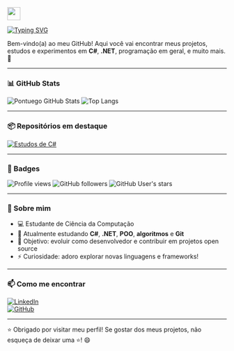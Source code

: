 <img align="center" src="https://raw.githubusercontent.com/kaueMarques/kaueMarques/master/hi.gif" height="30px">

[![Typing SVG](https://readme-typing-svg.demolab.com/?font=Fira+Code&pause=1000&color=8200DB&width=435&lines=Olá!+Muito+prazer+😁;Me+chamo+João+Augusto+👌)](https://git.io/typing-svg)

Bem-vindo(a) ao meu GitHub! Aqui você vai encontrar meus projetos, estudos e experimentos em **C#**, **.NET**, programação em geral, e muito mais. 🚀

---

### 📊 GitHub Stats

![Pontuego GitHub Stats](https://github-readme-stats.vercel.app/api?username=Pontuego&show_icons=true&theme=midnight-purple)
![Top Langs](https://github-readme-stats.vercel.app/api/top-langs/?username=Pontuego&layout=compact&theme=midnight-purple)

---

### 📦 Repositórios em destaque

[![Estudos de C#](https://github-readme-stats.vercel.app/api/pin/?username=Pontuego&repo=Estudos-de-C-Sharp&theme=midnight-purple)](https://github.com/Pontuego/Estudos-de-C-Sharp)

---

### 📛 Badges

![Profile views](https://komarev.com/ghpvc/?username=Pontuego&color=blueviolet)
![GitHub followers](https://img.shields.io/github/followers/Pontuego?style=social)
![GitHub User's stars](https://img.shields.io/github/stars/Pontuego?affiliations=OWNER%2CCOLLABORATOR%2CORGANIZATION_MEMBER&style=social)

---

### 💬 Sobre mim

- 💻 Estudante de Ciência da Computação  
- 🌱 Atualmente estudando **C#**, **.NET**, **POO**, **algoritmos** e **Git**  
- 🎯 Objetivo: evoluir como desenvolvedor e contribuir em projetos open source  
- ⚡ Curiosidade: adoro explorar novas linguagens e frameworks!

---

### 📫 Como me encontrar

[![LinkedIn](https://img.shields.io/badge/LinkedIn-blue?logo=linkedin&logoColor=white)](https://www.linkedin.com/in/seu-linkedin)  
[![GitHub](https://img.shields.io/badge/GitHub-100000?logo=github&logoColor=white)](https://github.com/Pontuego)

---

⭐ Obrigado por visitar meu perfil! Se gostar dos meus projetos, não esqueça de deixar uma ⭐! 😄
